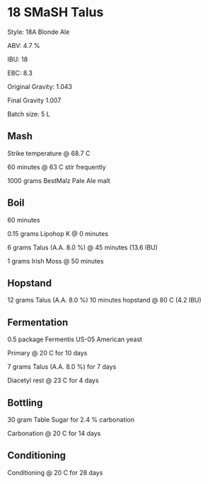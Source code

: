 # 18 SMaSH Talus

Style: 18A Blonde Ale

ABV: 4.7 %

IBU: 18

EBC: 8.3

Original Gravity: 1.043

Final Gravity 1.007

Batch size: 5 L

## Mash

Strike temperature @ 68.7 C

60 minutes @ 63 C stir frequently

1000 grams BestMalz Pale Ale malt

## Boil

60 minutes

0.15 grams Lipohop K @ 0 minutes

6 grams Talus (A.A. 8.0 %) @ 45 minutes (13.6 IBU)

1 grams Irish Moss @ 50 minutes

## Hopstand

12 grams Talus (A.A. 8.0 %) 10 minutes hopstand @ 80 C (4.2 IBU)

## Fermentation

0.5 package Fermentis US-05 American yeast

Primary @ 20 C for 10 days

7 grams Talus (A.A. 8.0 %) for 7 days

Diacetyl rest @ 23 C for 4 days

## Bottling

30 gram Table Sugar for 2.4 % carbonation

Carbonation @ 20 C for 14 days

## Conditioning

Conditioning @ 20 C for 28 days
